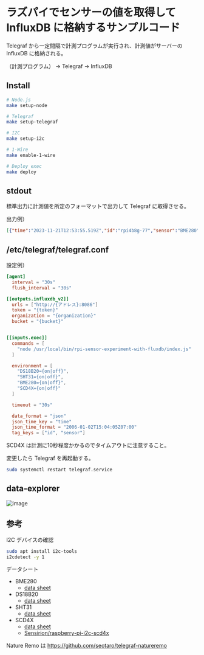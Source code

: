 # ラズパイでセンサーの値を取得して InfluxDB に格納するサンプルコード

Telegraf から一定間隔で計測プログラムが実行され、計測値がサーバーの InfluxDB に格納される。

（計測プログラム） → Telegraf → InfluxDB

## Install

```bash
# Node.js
make setup-node

# Telegraf
make setup-telegraf

# I2C
make setup-i2c

# 1-Wire
make enable-1-wire

# Deploy exec
make deploy
```

## stdout

標準出力に計測値を所定のフォーマットで出力して Telegraf に取得させる。

出力例）

```json
[{"time":"2023-11-21T12:53:55.519Z","id":"rpi4b8g-77","sensor":"BME280","temperature":24.49,"humidity":35.92742318719938,"pressure":1021.6984834213315},{"time":"2023-11-21T12:53:55.517Z","id":"rpi4b8g-44","sensor":"SHT31","temperature":25.39253833829251,"humidity":41.13679713130389},{"time":"2023-11-21T12:53:59.619Z","id":"xx-xxxxxxxxxxxxxxxxxxxxxxxx","sensor":"DS18B20","temperature":25.312},{"time":"2023-11-21T12:53:59.619Z","id":"xx-xxxxxxxxxxxx","sensor":"DS18B20","temperature":25.375},{"time":"2023-11-21T12:53:55.537Z","id":"xxxxxxxxxxxx","sensor":"SCD4X","co2":965,"temperature":29.279403686523438,"humidity":30.2978515625}]
```

## /etc/telegraf/telegraf.conf

設定例）

```conf
[agent]
  interval = "30s"
  flush_interval = "30s"

[[outputs.influxdb_v2]]
  urls = ["http://{アドレス}:8086"]
  token = "{token}"
  organization = "{organization}"
  bucket = "{bucket}"


[[inputs.exec]]
  commands = [
    "node /usr/local/bin/rpi-sensor-experiment-with-fluxdb/index.js"
  ]

  environment = [
    "DS18B20={on|off}",
    "SHT31={on|off}",
    "BME280={on|off}",
    "SCD4X={on|off}"
  ]

  timeout = "30s"

  data_format = "json"
  json_time_key = "time"
  json_time_format = "2006-01-02T15:04:05Z07:00"
  tag_keys = ["id", "sensor"]
```

SCD4X は計測に10秒程度かかるのでタイムアウトに注意すること。

変更したら Telegraf を再起動する。

```bash
sudo systemctl restart telegraf.service
```

## data-explorer

![image](https://github.com/seotaro/rpi-sensor-experiment-with-fluxdb/assets/46148606/599b95d7-716f-4c7d-b505-3a38af62653e)

## 参考

I2C デバイスの確認

```bash
sudo apt install i2c-tools
i2cdetect -y 1
```

データシート

- BME280
  - [data sheet](https://www.bosch-sensortec.com/media/boschsensortec/downloads/datasheets/bst-bme280-ds002.pdf)
- DS18B20
  - [data sheet](https://datasheets.maximintegrated.com/en/ds/DS18B20.pdf)
- SHT31
  - [data sheet](https://sensirion.com/media/documents/213E6A3B/61641DC3/Sensirion_Humidity_Sensors_SHT3x_Datasheet_digital.pdf)
- SCD4X
  - [data sheet](https://d2air1d4eqhwg2.cloudfront.net/media/files/262fda6e-3a57-4326-b93d-a9d627defdc4.pdf)
  - [Sensirion/raspberry-pi-i2c-scd4x](https://github.com/Sensirion/raspberry-pi-i2c-scd4x#connecting-the-sensor)

Nature Remo は https://github.com/seotaro/telegraf-natureremo
